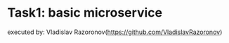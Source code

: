 # Task1: basic microservice
executed by: Vladislav Razoronov(https://github.com/VladislavRazoronov)

